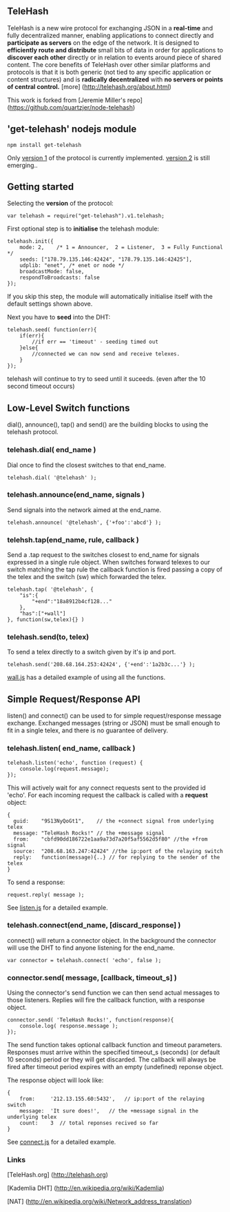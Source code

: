 ## TeleHash

TeleHash is a new wire protocol for exchanging JSON in a **real-time** and fully decentralized manner, enabling applications to connect directly and **participate as servers** on the edge of the network.
It is designed to **efficiently route and distribute** small bits of data in order for applications to **discover each other** directly or in relation to events around piece of shared content.
The core benefits of TeleHash over other similar platforms and protocols is that it is both generic (not tied to any specific application or content structures) and is **radically decentralized** with **no servers or points of central control.**
[more] (http://telehash.org/about.html)

This work is forked from [Jeremie Miller's repo] (https://github.com/quartzjer/node-telehash)

## 'get-telehash' nodejs module

    npm install get-telehash

Only [version 1](http://telehash.org/proto.html) of the protocol is currently implemented.
[version 2](http://telehash.org/v2.html) is still emerging..

## Getting started
Selecting the **version** of the protocol:

    var telehash = require("get-telehash").v1.telehash;

First optional step is to **initialise** the telehash module:

    telehash.init({
        mode: 2,    /* 1 = Announcer,  2 = Listener,  3 = Fully Functional */
        seeds: ["178.79.135.146:42424", "178.79.135.146:42425"],
        udplib: "enet", /* enet or node */
        broadcastMode: false,
        respondToBroadcasts: false
    });

If you skip this step, the module will automatically initialise itself with the default settings shown above.

Next you have to **seed** into the DHT:

    telehash.seed( function(err){        
        if(err){ 
            //if err == 'timeout' - seeding timed out
        }else{
            //connected we can now send and receive telexes.
        }
    });

telehash will continue to try to seed until it suceeds. (even after the 10 second timeout occurs)

## Low-Level Switch functions

dial(), announce(), tap() and send() are the building blocks to using the telehash protocol.

### telehash.dial( end_name )
Dial once to find the closest switches to that end_name.

    telehash.dial( '@telehash' );

### telehash.announce(end_name, signals )
Send signals into the network aimed at the end_name.

    telehash.announce( '@telehash', {'+foo':'abcd'} );    


### telehsh.tap(end_name, rule, callback )
Send a .tap request to the switches closest to end_name for signals expressed in a single rule object.
When switches forward telexes to our switch matching the tap rule the callback function is fired passing a copy of 
the telex and the switch (sw) which forwarded the telex.

    telehash.tap( '@telehash', {
        "is":{
            "+end":"18a8912b4cf128..."
        },
        "has":["+wall"]
    }, function(sw,telex){} )


### telehash.send(to, telex)
To send a telex directly to a switch given by it's ip and port.

    telehash.send('208.68.164.253:42424', {'+end':'1a2b3c...'} );


[wall.js](https://github.com/mnaamani/node-telehash/blob/master/examples/wall.js) has a detailed example of using all the functions.

## Simple Request/Response API
listen() and connect() can be used to for simple request/response message exchange. 
Exchanged messages (string or JSON) must be small enough to fit in a single telex, and there is no guarantee of delivery.

### telehash.listen( end_name, callback )

    telehash.listen('echo', function (request) {
        console.log(request.message);
    });    


This will actively wait for any connect requests sent to the provided id 'echo'. 
For each incoming request the callback is called with a **request** object:

    {        
      guid:    "9S13NyQoGt1",    // the +connect signal from underlying telex
      message: "TeleHash Rocks!" // the +message signal 
      from:    "cbfd90dd186722e1aa9a73d7a20f5af5562d5f80" //the +from signal
      source:  "208.68.163.247:42424" //the ip:port of the relaying switch
      reply:   function(message){..} // for replying to the sender of the telex
    }

To send a response:

    request.reply( message );

See [listen.js](https://github.com/mnaamani/node-telehash/blob/master/examples/listen.js) for a detailed example.


### telehash.connect(end_name, [discard_response] )
connect() will return a connector object. In the background the connector will use the DHT to
find anyone listening for the end_name.

    var connector = telehash.connect( 'echo', false );

### connector.send( message, [callback, timeout_s] )

Using the connector's send function we can then send actual messages to those listeners. 
Replies will fire the callback function, with a response object.      
    
    connector.send( 'TeleHash Rocks!', function(response){
        console.log( response.message );
    });

The send function takes optional callback function and timeout parameters. 
Responses must arrive within the specified timeout_s (seconds) (or default 10 seconds) period or they will get discarded. 
The callback will always be fired after timeout period expires with an empty (undefined) reponse object.

The response object will look like:

    {
        from:     '212.13.155.60:5432',   // ip:port of the relaying switch
        message:  'It sure does!',   // the +message signal in the underlying telex
        count:    3  // total reponses recived so far
    }
    
See [connect.js](https://github.com/mnaamani/node-telehash/blob/master/examples/connect.js) for a detailed example.

### Links
[TeleHash.org] (http://telehash.org)

[Kademlia DHT] (http://en.wikipedia.org/wiki/Kademlia)

[NAT] (http://en.wikipedia.org/wiki/Network_address_translation)
